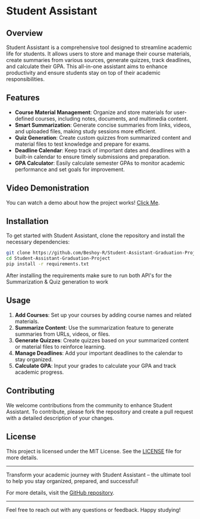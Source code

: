 # Student Assistant

## Overview
Student Assistant is a comprehensive tool designed to streamline academic life for students. It allows users to store and manage their course materials, create summaries from various sources, generate quizzes, track deadlines, and calculate their GPA. This all-in-one assistant aims to enhance productivity and ensure students stay on top of their academic responsibilities.

## Features
- **Course Material Management**: Organize and store materials for user-defined courses, including notes, documents, and multimedia content.
- **Smart Summarization**: Generate concise summaries from links, videos, and uploaded files, making study sessions more efficient.
- **Quiz Generation**: Create custom quizzes from summarized content and material files to test knowledge and prepare for exams.
- **Deadline Calendar**: Keep track of important dates and deadlines with a built-in calendar to ensure timely submissions and preparation.
- **GPA Calculator**: Easily calculate semester GPAs to monitor academic performance and set goals for improvement.

## Video Demonistration
You can watch a demo about how the project works! [Click Me](https://www.dropbox.com/scl/fi/725xdk10xr7l4rdjzr12o/Demonstration.Video.Student.Assistant.Project.mp4?rlkey=pdko9ag099uex6se46tkmktyp&st=pvjt3mem&dl=0).

## Installation
To get started with Student Assistant, clone the repository and install the necessary dependencies:

```bash
git clone https://github.com/Beshoy-R/Student-Assistant-Graduation-Project.git
cd Student-Assistant-Graduation-Project
pip install -r requirements.txt
```
After installing the requirements make sure to run both API's for the Summarization & Quiz generation to work
## Usage
1. **Add Courses**: Set up your courses by adding course names and related materials.
2. **Summarize Content**: Use the summarization feature to generate summaries from URLs, videos, or files.
3. **Generate Quizzes**: Create quizzes based on your summarized content or material files to reinforce learning.
4. **Manage Deadlines**: Add your important deadlines to the calendar to stay organized.
5. **Calculate GPA**: Input your grades to calculate your GPA and track academic progress.

## Contributing
We welcome contributions from the community to enhance Student Assistant. To contribute, please fork the repository and create a pull request with a detailed description of your changes.

## License
This project is licensed under the MIT License. See the [LICENSE](LICENSE) file for more details.

---

Transform your academic journey with Student Assistant – the ultimate tool to help you stay organized, prepared, and successful!

For more details, visit the [GitHub repository](https://github.com/Beshoy-R/Student-Assistant-Graduation-Project).

---

Feel free to reach out with any questions or feedback. Happy studying!
